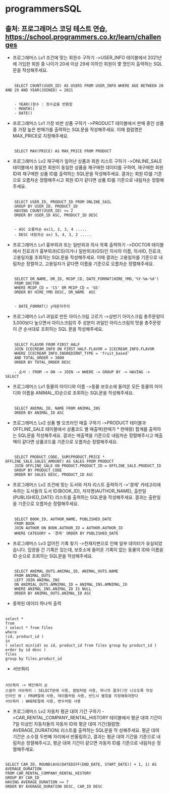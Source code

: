 # programmersSQL
출처: 프로그래머스 코딩 테스트 연습, https://school.programmers.co.kr/learn/challenges
---
- 프로그래머스 Lv1 조건에 맞는 회원수 구하기
    ->USER_INFO 테이블에서 2021년에 가입한 회원 중 나이가 20세 이상 29세 이하인 회원이 
        몇 명인지 출력하는 SQL문을 작성해주세요.

###### 
        SELECT COUNT(USER_ID) AS USERS FROM USER_INFO WHERE AGE BETWEEN 20 AND 29 AND YEAR(JOINED) = 2021
    
    
        - YEAR()함수 : 정수값을 반환함
        - MONTH()
        - DATE()


- 프로그래머스 Lv1 가장 비싼 상품 구하기
    ->PRODUCT 테이블에서 판매 중인 상품 중 가장 높은 판매가를 출력하는 
        SQL문을 작성해주세요. 이때 컬럼명은 MAX_PRICE로 지정해주세요.
        
###### 
        SELECT MAX(PRICE) AS MAX_PRICE FROM PRODUCT


- 프로그래머스 Lv2 재구매가 일어난 상품과 회원 리스트 구하기
    ->ONLINE_SALE 테이블에서 동일한 회원이 동일한 상품을 재구매한 데이터를 구하여, 재구매한 회원 ID와 재구매한 상품 ID를 출력하는 SQL문을 작성해주세요. 
        결과는 회원 ID를 기준으로 오름차순 정렬해주시고 회원 ID가 같다면 상품 ID를 기준으로 내림차순 정렬해주세요.
        
###### 
        SELECT USER_ID, PRODUCT_ID FROM ONLINE_SAIL
        GROUP BY USER_ID, PRODUCT_ID
        HAVING COUNT(USER_ID) >= 2
        ORDER BY USER_ID ASC, PRODUCT_ID DESC 
        
        
        - ASC 오름차순 ex)1, 2, 3, 4 .....
        - DESC 내림차순 ex) 5, 4, 3, 2 .....
        
     
- 프로그래머스 Lv1 흉부외과 또는 일반외과 의사 목록 출력하기
    ->DOCTOR 테이블에서 진료과가 흉부외과(CS)이거나 일반외과(GS)인 의사의 이름, 의사ID, 진료과, 고용일자를 조회하는 SQL문을 작성해주세요. 
        이때 결과는 고용일자를 기준으로 내림차순 정렬하고, 고용일자가 같다면 이름을 기준으로 오름차순 정렬해주세요.
     
######
        SELECT DR_NAME, DR_ID, MCDP_CD, DATE_FORMAT(HIRE_YMD,'%Y-%m-%d') 
        FROM DOCTOR
        WHERE MCDP_CD = 'CS' OR MCDP_CD = 'GS' 
        ORDER BY HIRE_YMD DESC, DR_NAME  ASC 
        
        
        - DATE_FORMAT() y대문자주의
         
         
 - 프로그래머스 Lv1 과일로 만든 아이스크림 고르기 
    ->상반기 아이스크림 총주문량이 3,000보다 높으면서 아이스크림의 주 성분이 과일인 아이스크림의 맛을 총주문량이 큰 순서대로 조회하는 SQL 문을 작성해주세요.

######
        SELECT FLAVOR FROM FIRST_HALF 
        JOIN ICECREAM_INFO ON FIRST_HALF.FLAVOR = ICECREAM_INFO.FLAVOR
        WHERE ICECREAM_INFO.INGREDIRNT_TYPE = 'fruit_based' 
        AND TOTAL_ORDER > 3000
        ORDER BY TOTAL_ORDER DESC
        
        - 순서 : FROM -> ON -> JOIN -> WHERE -> GROUP BY -> HAVING -> SELECT
        
        
 - 프로그래머스 Lv1 동물의 아이디와 이름
    ->동물 보호소에 들어온 모든 동물의 아이디와 이름을 ANIMAL_ID순으로 조회하는 SQL문을 작성해주세요.
    
 ######
        SELECT ANIMAL_ID, NAME FROM ANIMAL_INS
        ORDER BY ANIMAL_ID ASC      
        
        
 - 프로그래머스 Lv2 상품 별 오프라인 매출 구하기
    ->PRODUCT 테이블과 OFFLINE_SALE 테이블에서 상품코드 별 매출액(판매가 * 판매량) 합계를 출력하는 SQL문을 작성해주세요. 
        결과는 매출액을 기준으로 내림차순 정렬해주시고 매출액이 같다면 상품코드를 기준으로 오름차순 정렬해주세요.
    
######
        SELECT PRODUCT_CODE, SUM(PRODUCT.PRICE * OFFLINE_SALE.SALES_AMOUNT) AS SALES FROM PRODUCT
        JOIN OFFLINE_SALE ON PRODUCT.PRODUCT_ID = OFFLINE_SALE.PRODUCT_ID
        GROUP BY PRODUCT_CODE
        ORDER BY SALES DESC, PRODUCT_ID ASC
        
     
- 프로그래머스 Lv2 조건에 맞는 도서와 저자 리스트 출력하기
    ->'경제' 카테고리에 속하는 도서들의 도서 ID(BOOK_ID), 저자명(AUTHOR_NAME), 출판일(PUBLISHED_DATE) 리스트를 출력하는 SQL문을 작성해주세요. 
        결과는 출판일을 기준으로 오름차순 정렬해주세요.
        
######
        
        SELECT BOOK_ID, AUTHOR_NAME, PUBLISHED_DATE 
        FROM BOOK 
        JOIN AUTHOR ON BOOK.AUTHOR_ID = AUTHOR.AUTHOR_ID
        WHERE CATEGORY = '경제' ORDER BY PUBLISHED_DATE
        
        
- 프로그래머스 Lv3 없어진 기록 찾기
    ->천재지변으로 인해 일부 데이터가 유실되었습니다. 입양을 간 기록은 있는데, 보호소에 들어온 기록이 없는 동물의 
        ID와 이름을 ID 순으로 조회하는 SQL문을 작성해주세요.
        
######
        SELECT ANIMAL_OUTS.ANIMAL_ID, ANIMAL_OUTS.NAME 
        FROM ANIMAL_OUTS
        LEFT JOIN ANIMAL_INS 
        ON ANIMIAL_OUTS.AMNIMAL_ID = ANIMAL_INS.AMNIMAL_ID
        WHERE ANIMAL_INS.ANIMAL_ID IS NULL
        ORDER BY ANIMAL_OUTS.ANIMAL_ID ASC
        
        
- 중복된 데이터 하나씩 출력

######
	select * 
	from
	( select * from files 
	where 
	(id, product_id ) 
	in 
	( select min(id) as id, product_id from files group by product_id ) 
	order by id desc ) 
	files 
	group by files.product_id 
		
	
	
- 서브쿼리

######

	서브쿼리 -> 메인쿼리 순
	스칼라 서브쿼리 : SELECT문에 사용, 컬럼처럼 사용, 하나의 결과()만 나오도록 작성
	인라인 뷰 : FROM절에 사용, 테이블처럼 사용, 반드시 별칭을 지정해줘야한다
	서브쿼리 : WHERE절에 사용, 변수처럼 사용
	
	
- 프로그래머스 Lv2 자동차 평균 대여 기간 구하기
	->CAR_RENTAL_COMPANY_RENTAL_HISTORY 테이블에서 평균 대여 기간이 7일 이상인 자동차들의 자동차 ID와 평균 대여 기간(컬럼명: AVERAGE_DURATION) 리스트를 출력하는 SQL문을 작		성해주세요. 평균 대여 기간은 소수점 두번째 자리에서 반올림하고, 결과는 평균 대여 기간을 기준으로 내림차순 정렬해주시고, 평균 대여 기간이 같으면 자동차 ID를 기준으로 		내림차순 정렬해주세요.
	
######

	SELECT CAR_ID, ROUND(AVG(DATEDIFF(END_DATE, START_DATE)) + 1, 1) AS AVERAGE_DURATION
	FROM CAR_RENTAL_COMPANY_RENTAL_HISTORY
	GROUP BY CAR_ID
	HAVING AVERAGE_DURATION >= 7 
	ORDER BY AVERAGE_DURATION DESC, CAR_ID DESC

	
	

